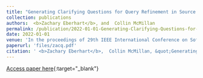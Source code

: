 ```yaml
---
title: "Generating Clarifying Questions for Query Refinement in Source Code Search"
collection: publications
authors:  <b>Zachary Eberhart</b>, and  Collin McMillan
permalink: /publication/2022-01-01-Generating-Clarifying-Questions-for-Query-Refinement-in-Source-Code-Search
date: 2022-01-01
venue: 'In the proceedings of 29th IEEE International Conference on Software Analysis, Evolution and Reengineering (SANER&apos;22)'
paperurl: 'files/zacq.pdf'
citation: ' <b>Zachary Eberhart</b>,  Collin McMillan, &quot;Generating Clarifying Questions for Query Refinement in Source Code Search.&quot; In the proceedings of 29th IEEE International Conference on Software Analysis, Evolution and Reengineering (SANER&apos;22), 2022.'
---
```

[Access paper here](files/zacq.pdf){:target="_blank"}
